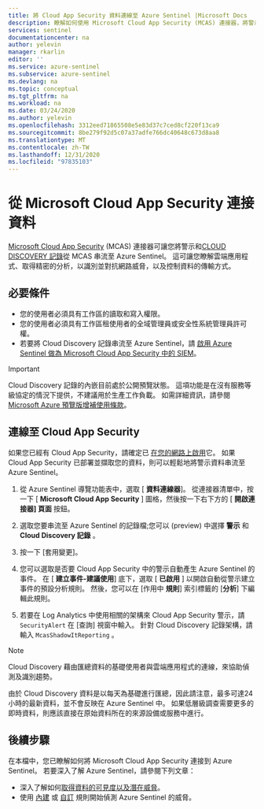 ```yaml
---
title: 將 Cloud App Security 資料連線至 Azure Sentinel |Microsoft Docs
description: 瞭解如何使用 Microsoft Cloud App Security (MCAS) 連接器，將警示和 Cloud Discovery 記錄從 MCAS 串流至 Azure Sentinel。
services: sentinel
documentationcenter: na
author: yelevin
manager: rkarlin
editor: ''
ms.service: azure-sentinel
ms.subservice: azure-sentinel
ms.devlang: na
ms.topic: conceptual
ms.tgt_pltfrm: na
ms.workload: na
ms.date: 03/24/2020
ms.author: yelevin
ms.openlocfilehash: 3312eed71865508e5e83d37c7ced8cf220f13ca9
ms.sourcegitcommit: 8be279f92d5c07a37adfe766dc40648c673d8aa8
ms.translationtype: MT
ms.contentlocale: zh-TW
ms.lasthandoff: 12/31/2020
ms.locfileid: "97835103"
---
```

# <a name="connect-data-from-microsoft-cloud-app-security"></a>從 Microsoft Cloud App Security 連接資料 

[Microsoft Cloud App Security](/cloud-app-security/what-is-cloud-app-security) (MCAS) 連接器可讓您將警示和[CLOUD DISCOVERY 記錄](/cloud-app-security/tutorial-shadow-it)從 MCAS 串流至 Azure Sentinel。 這可讓您瞭解雲端應用程式、取得精密的分析，以識別並對抗網路威脅，以及控制資料的傳輸方式。

## <a name="prerequisites"></a>必要條件

- 您的使用者必須具有工作區的讀取和寫入權限。
- 您的使用者必須具有工作區租使用者的全域管理員或安全性系統管理員許可權。
- 若要將 Cloud Discovery 記錄串流至 Azure Sentinel，請 [啟用 Azure Sentinel 做為 Microsoft Cloud App Security 中的 SIEM](/cloud-app-security/siem-sentinel)。

> [!IMPORTANT]
> Cloud Discovery 記錄的內嵌目前處於公開預覽狀態。
> 這項功能是在沒有服務等級協定的情況下提供，不建議用於生產工作負載。
> 如需詳細資訊，請參閱 [Microsoft Azure 預覽版增補使用條款](https://azure.microsoft.com/support/legal/preview-supplemental-terms/)。
 
## <a name="connect-to-cloud-app-security"></a>連線至 Cloud App Security

如果您已經有 Cloud App Security，請確定已 [在您的網路上啟用](/cloud-app-security/getting-started-with-cloud-app-security)它。
如果 Cloud App Security 已部署並擷取您的資料，則可以輕鬆地將警示資料串流至 Azure Sentinel。


1. 從 Azure Sentinel 導覽功能表中，選取 [ **資料連線器**]。 從連接器清單中，按一下 [ **Microsoft Cloud App Security** ] 圖格，然後按一下右下方的 [ **開啟連接器] 頁面** 按鈕。

1. 選取您要串流至 Azure Sentinel 的記錄檔;您可以 (preview) 中選擇 **警示** 和 **Cloud Discovery 記錄** 。 

1. 按一下 [套用變更]。

1. 您可以選取是否要 Cloud App Security 中的警示自動產生 Azure Sentinel 的事件。 在 [ **建立事件-建議使用**] 底下，選取 [ **已啟用** ] 以開啟自動從警示建立事件的預設分析規則。 然後，您可以在 [作用中 **規則**] 索引標籤的 [**分析**] 下編輯此規則。

1. 若要在 Log Analytics 中使用相關的架構來 Cloud App Security 警示，請 `SecurityAlert` 在 [查詢] 視窗中輸入。 針對 Cloud Discovery 記錄架構，請輸入 `McasShadowItReporting` 。

> [!NOTE]
> Cloud Discovery 藉由匯總資料的基礎使用者與雲端應用程式的連線，來協助偵測及識別趨勢。
>
> 由於 Cloud Discovery 資料是以每天為基礎進行匯總，因此請注意，最多可達24小時的最新資料，並不會反映在 Azure Sentinel 中。 如果低層級調查需要更多的即時資料，則應該直接在原始資料所在的來源設備或服務中進行。

## <a name="next-steps"></a>後續步驟
在本檔中，您已瞭解如何將 Microsoft Cloud App Security 連接到 Azure Sentinel。 若要深入了解 Azure Sentinel，請參閱下列文章：
- 深入了解如何[取得資料的可見度以及潛在威脅](quickstart-get-visibility.md)。
- 使用 [內建](./tutorial-detect-threats-built-in.md) 或 [自訂](tutorial-detect-threats-custom.md) 規則開始偵測 Azure Sentinel 的威脅。